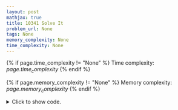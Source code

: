 ```yaml
---
layout: post
mathjax: true
title: 10341 Solve It
problem_url: None
tags: None
memory_complexity: None
time_complexity: None
---
```




{% if page.time_complexity != "None" %}
Time complexity: ${{ page.time_complexity }}$
{% endif %}

{% if page.memory_complexity != "None" %}
Memory complexity: ${{ page.memory_complexity }}$
{% endif %}

<details>
<summary>
<p style="display:inline">Click to show code.</p>
</summary>
```cpp
{% raw %}
using namespace std;
const double EPSILON = 1e-8;
int p, q, r, s, t, u;
inline double f(double x)
{
    return p * exp(-x) + q * sin(x) + r * cos(x) + s * tan(x) + t * x * x + u;
}
int main(void)
{
    double lo, hi, y, yp, mid;
    y = 0;
    while (cin >> p >> q >> r >> s >> t >> u)
    {
        lo = 0, hi = 1;
        if (f(1) > 0 or f(0) < 0)
            cout << "No solution" << endl;
        else
        {
            do
            {
                mid = lo + (hi - lo) / 2;
                yp = f(mid);
                if (yp > 0)
                    lo = mid;
                else
                    hi = mid;
            } while (abs(y - yp) > EPSILON);
            cout << fixed << setprecision(4) << mid << endl;
        }
    }
    return 0;
}

{% endraw %}
```
</details>

